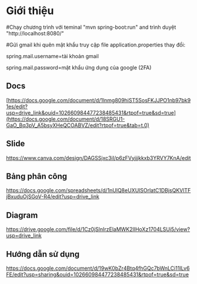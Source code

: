 # Giới thiệu

#Chạy chương trình với teminal "mvn spring-boot:run" and trình duyệt "http://localhost:8080/"

#Gửi gmail khi quên mật khẩu truy cập file application.properties thay đổi:

spring.mail.username=tài khoản gmail

spring.mail.password=mật khẩu ứng dụng của google (2FA)  

## Docs

[https://docs.google.com/document/d/1lnmg809hiST5SosFKJJPO1nb97bk91es/edit?usp=drive_link&ouid=102660984477238485431&rtpof=true&sd=true](https://docs.google.com/document/d/18SRGU1-GaO_Bq3pV_A5bsyXHeQCOABVZ/edit?rtpof=true&tab=t.0)

## Slide

https://www.canva.com/design/DAGSSjxc3iI/p6zFVyjjjkkxb3YRVY7KnA/edit

## Bảng phân công

https://docs.google.com/spreadsheets/d/1nUlQ8eUXUlSOrlatC1DBjsQKVlTFjBxuduOjSGoV-R4/edit?usp=drive_link

## Diagram

https://drive.google.com/file/d/1Cz0jSlnIrzElaMWK2lIHoXz1704LSUi5/view?usp=drive_link

## Hướng dẫn sử dụng

https://docs.google.com/document/d/19wK0bZr4Btq4fhGQc7bWnLCi11ILv6FE/edit?usp=sharing&ouid=102660984477238485431&rtpof=true&sd=true
